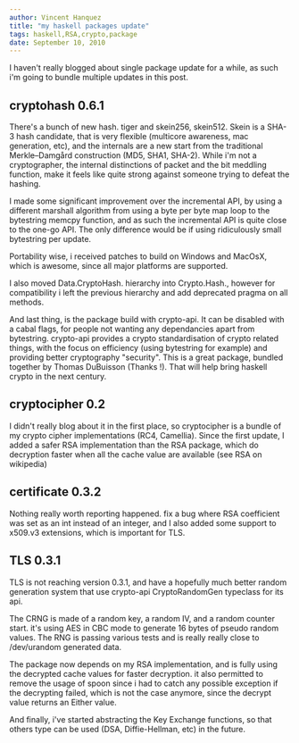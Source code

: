 ```yaml
---
author: Vincent Hanquez
title: "my haskell packages update"
tags: haskell,RSA,crypto,package
date: September 10, 2010
---
```


I haven't really blogged about single package update for a while, as such i'm
going to bundle multiple updates in this post.
<!--more-->

cryptohash 0.6.1
----------------

There's a bunch of new hash. tiger and skein256, skein512. Skein is a SHA-3
hash candidate, that is very flexible (multicore awareness, mac generation,
etc), and the internals are a new start from the traditional Merkle–Damgård
construction (MD5, SHA1, SHA-2). While i'm not a cryptographer, the internal
distinctions of packet and the bit meddling function, make it feels like quite
strong against someone trying to defeat the hashing.

I made some significant improvement over the incremental API, by using a
different marshall algorithm from using a byte per byte map loop to the
bytestring memcpy function, and as such the incremental API is quite close to
the one-go API. The only difference would be if using ridiculously small
bytestring per update.

Portability wise, i received patches to build on Windows and MacOsX, which is
awesome, since all major platforms are supported.

I also moved Data.CryptoHash. hierarchy into Crypto.Hash., however for
compatibility i left the previous hierarchy and add deprecated pragma on all
methods.

And last thing, is the package build with crypto-api. It can be disabled with a
cabal flags, for people not wanting any dependancies apart from bytestring.
crypto-api provides a crypto standardisation of crypto related things, with the
focus on efficiency (using bytestring for example) and providing better
cryptography "security". This is a great package, bundled together by Thomas
DuBuisson (Thanks !). That will help bring haskell crypto in the next century.

cryptocipher 0.2
----------------

I didn't really blog about it in the first place, so cryptocipher is a bundle
of my crypto cipher implementations (RC4, Camellia). Since the first update, I
added a safer RSA implementation than the RSA package, which do decryption
faster when all the cache value are available (see RSA on wikipedia)

certificate 0.3.2
-----------------

Nothing really worth reporting happened. fix a bug where RSA coefficient was
set as an int instead of an integer, and I also added some support to x509.v3
extensions, which is important for TLS.

TLS 0.3.1
---------

TLS is not reaching version 0.3.1, and have a hopefully much better random
generation system that use crypto-api CryptoRandomGen typeclass for its api.

The CRNG is made of a random key, a random IV, and a random counter start. it's using
AES in CBC mode to generate 16 bytes of pseudo random values. The RNG is passing
various tests and is really really close to /dev/urandom generated data.

The package now depends on my RSA implementation, and is fully using the
decrypted cache values for faster decryption. it also permitted to remove the
usage of spoon since i had to catch any possible exception if the decrypting
failed, which is not the case anymore, since the decrypt value returns an
Either value.

And finally, i've started abstracting the Key Exchange functions, so that
others type can be used (DSA, Diffie-Hellman, etc) in the future.
